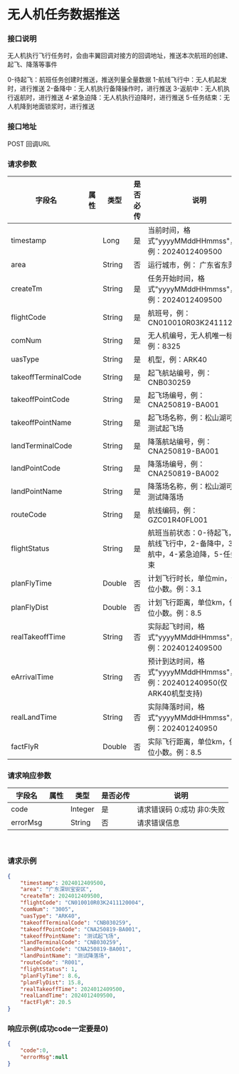 
# 无人机任务数据推送 

### 接口说明

无人机执行飞行任务时，会由丰翼回调对接方的回调地址，推送本次航班的创建、起飞、降落等事件

0-待起飞：航班任务创建时推送，推送列量全量数据
1-航线飞行中：无人机起发时，进行推送
2-备降中：无人机执行备降操作时，进行推送
3-返航中：无人机执行返航时，进行推送
4-紧急迫降：无人机执行迫降时，进行推送
5-任务结束：无人机降到地面锁浆时，进行推送


 ### 接口地址

 POST
 回调URL

### 请求参数

| 字段名              | 属性 | 类型   | 是否必传 | 说明                                                         |
| ------------------- | ---- | ------ | -------- | ------------------------------------------------------------ |
| timestamp           |      | Long   | 是       | 当前时间，格式"yyyyMMddHHmmss"，例：2024012409500            |
| area                |      | String | 否       | 运行城市，例： 广东省东莞市                                  |
| createTm            |      | String | 是       | 任务开始时间，格式"yyyyMMddHHmmss"，例：2024012409500        |
| flightCode          |      | String | 是       | 航班号，例：CN010010R03K2411120004                           |
| comNum              |      | String | 是       | 无人机编号，无人机唯一标识，例：8325                        |
| uasType             |      | String | 是       | 机型，例：ARK40                      |
| takeoffTerminalCode |      | String | 是       | 起飞航站编号，例：CNB030259                                  |
| takeoffPointCode    |      | String | 是       | 起飞场编号，例：CNA250819-BA001                              |
| takeoffPointName    |      | String | 是       | 起飞场名称，例：松山湖可靠性测试起飞场                       |
| landTerminalCode    |      | String | 是       | 降落航站编号，例：CNA250819-BA001                           |
| landPointCode       |      | String | 是       | 降落场编号，例：CNA250819-BA002                              |
| landPointName       |      | String | 是       | 降落场名称，例：松山湖可靠性测试降落场                       |
| routeCode           |      | String | 是       | 航线编码，例：GZC01R40FL001                                  |
| flightStatus        |      | String | 是       | 航班当前状态：0-待起飞，1-航线飞行中，2-备降中，3-返航中，4-紧急迫降，5-任务结束 |
| planFlyTime         |      | Double | 否       | 计划飞行时长，单位min，保留1位小数。例：3.1                  |
| planFlyDist         |      | Double | 否       | 计划飞行距离，单位km，保留1位小数。例：8.5                   |
| realTakeoffTime     |      | String | 否       | 实际起飞时间，格式"yyyyMMddHHmmss"，例：2024012409500        |
| eArrivalTime        |      | String | 否       | 预计到达时间，格式"yyyyMMddHHmmss"，例：202401240950(仅ARK40机型支持) |
| realLandTime        |      | String | 否       | 实际降落时间，格式"yyyyMMddHHmmss"，例：202401240950         |
| factFlyR            |      | Double | 否       | 实际飞行距离，单位km，保留1位小数。例：8.5                   |

### 请求响应参数

| 字段名   | 属性 | 类型    | 是否必传 | 说明                      |
| -------- | ---- | ------- | -------- | ------------------------- |
| code     |      | Integer | 是       | 请求错误码 0:成功 非0:失败 |
| errorMsg |      | String  | 否       | 请求错误信息              |

​					

### 请求示例
```json
{
	"timestamp": 2024012409500,
	"area": "广东深圳宝安区",
	"createTm": 2024012409500,
	"flightCode": "CN010010R03K2411120004",
	"comNum": "3005",
	"uasType": "ARK40",
	"takeoffTerminalCode": "CNB030259",
	"takeoffPointCode": "CNA250819-BA001",
	"takeoffPointName": "测试起飞场",
	"landTerminalCode": "CNB030259",
	"landPointCode": "CNA250819-BA001",
	"landPointName": "测试降落场",
	"routeCode": "R001",
	"flightStatus": 1,
	"planFlyTime": 8.6,
	"planFlyDist": 15.8,
	"realTakeoffTime": 2024012409500,
	"realLandTime": 2024012409500,
	"factFlyR": 20.5
}
```

### 响应示例(成功code一定要是0)

```json
{
    "code":0,
    "errorMsg":null
}
```